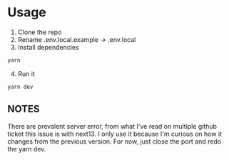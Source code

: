 
# Usage

1. Clone the repo
2. Rename .env.local.example -> .env.local
3. Install dependencies

```bash
yarn
```

4. Run it

```bash
yarn dev
```

## NOTES

There are prevalent server error, from what I've read on multiple github ticket this issue is with next13. I only use it because I'm curious on how it changes from the previous version. For now, just close the port and redo the yarn dev.
